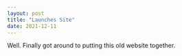 ```yaml
---
layout: post
title: "Launches Site"
date: 2021-12-11
---
```


Well. Finally got around to putting this old website together. 